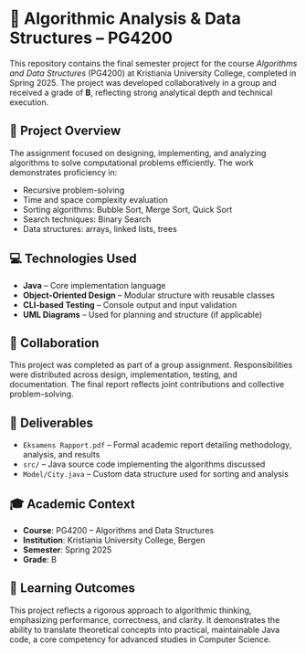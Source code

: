 # 🧮 Algorithmic Analysis & Data Structures – PG4200

This repository contains the final semester project for the course *Algorithms and Data Structures* (PG4200) at Kristiania University College, completed in Spring 2025. The project was developed collaboratively in a group and received a grade of **B**, reflecting strong analytical depth and technical execution.

## 📘 Project Overview

The assignment focused on designing, implementing, and analyzing algorithms to solve computational problems efficiently. The work demonstrates proficiency in:

- Recursive problem-solving
- Time and space complexity evaluation
- Sorting algorithms: Bubble Sort, Merge Sort, Quick Sort
- Search techniques: Binary Search
- Data structures: arrays, linked lists, trees

## 💻 Technologies Used

- **Java** – Core implementation language
- **Object-Oriented Design** – Modular structure with reusable classes
- **CLI-based Testing** – Console output and input validation
- **UML Diagrams** – Used for planning and structure (if applicable)

## 🤝 Collaboration

This project was completed as part of a group assignment. Responsibilities were distributed across design, implementation, testing, and documentation. The final report reflects joint contributions and collective problem-solving.

## 📄 Deliverables

- `Eksamens Rapport.pdf` – Formal academic report detailing methodology, analysis, and results
- `src/` – Java source code implementing the algorithms discussed
- `Model/City.java` – Custom data structure used for sorting and analysis

## 🎓 Academic Context

- **Course**: PG4200 – Algorithms and Data Structures  
- **Institution**: Kristiania University College, Bergen  
- **Semester**: Spring 2025  
- **Grade**: B  

## 🧠 Learning Outcomes

This project reflects a rigorous approach to algorithmic thinking, emphasizing performance, correctness, and clarity. It demonstrates the ability to translate theoretical concepts into practical, maintainable Java code, a core competency for advanced studies in Computer Science.



